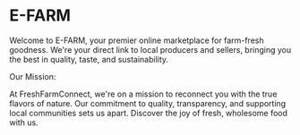 # E-FARM


Welcome to E-FARM, your premier online marketplace for 
farm-fresh goodness. We're your direct link to local producers and sellers, 
bringing you the best in quality, taste, and sustainability.

Our Mission:

At FreshFarmConnect, we're on a mission to reconnect you with 
the true flavors of nature. Our commitment to quality, transparency, 
and supporting local communities sets us apart. Discover the joy of fresh, wholesome food with us.
